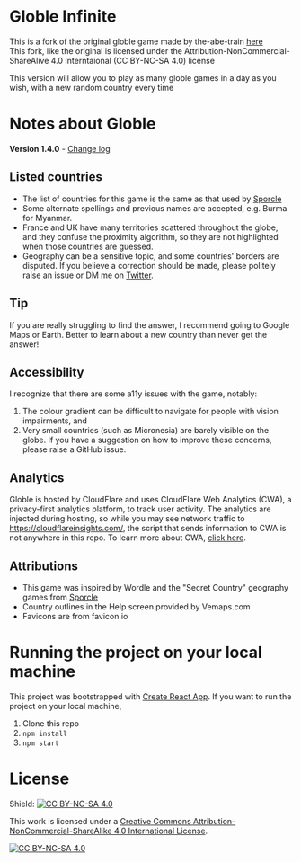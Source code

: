 # Globle Infinite
This is a fork of the original globle game made by the-abe-train [here](https://github.com/the-abe-train/globle)  
This fork, like the original is licensed under the Attribution-NonCommercial-ShareAlive 4.0 Interntaional (CC BY-NC-SA 4.0) license  

This version will allow you to play as many globle games in a day as you wish, with a new random country every time

# Notes about Globle
**Version 1.4.0** - [Change log](CHANGELOG.md)

## Listed countries
- The list of countries for this game is the same as that used by [Sporcle](https://www.sporcle.com/blog/2013/01/what-is-a-country/)
- Some alternate spellings and previous names are accepted, e.g. Burma for Myanmar.
- France and UK have many territories scattered throughout the globe, and they confuse the proximity algorithm, so they are not highlighted when those countries are guessed.
- Geography can be a sensitive topic, and some countries' borders are disputed. If you believe a correction should be made, please politely raise an issue or DM me on [Twitter](https://twitter.com/theAbeTrain).

## Tip
If you are really struggling to find the answer, I recommend going to Google Maps or Earth. Better to learn about a new country than never get the answer!

## Accessibility
I recognize that there are some a11y issues with the game, notably:
1. The colour gradient can be difficult to navigate for people with vision impairments, and
2. Very small countries (such as Micronesia) are barely visible on the globe.
If you have a suggestion on how to improve these concerns, please raise a GitHub issue.

## Analytics
Globle is hosted by CloudFlare and uses CloudFlare Web Analytics (CWA), a privacy-first analytics platform, to track user activity. The analytics are injected during hosting, so while you may see network traffic to https://cloudflareinsights.com/, the script that sends information to CWA is not anywhere in this repo. To learn more about CWA, [click here](https://www.cloudflare.com/en-gb/web-analytics/).

## Attributions
- This game was inspired by Wordle and the "Secret Country" geography games from [Sporcle](https://sporcle.com)
- Country outlines in the Help screen provided by Vemaps.com
- Favicons are from favicon.io

# Running the project on your local machine
This project was bootstrapped with [Create React App](https://github.com/facebook/create-react-app). If you want to run the project on your local machine,
1. Clone this repo
2. `npm install`
3. `npm start`

# License
Shield: [![CC BY-NC-SA 4.0][cc-by-nc-sa-shield]][cc-by-nc-sa]

This work is licensed under a
[Creative Commons Attribution-NonCommercial-ShareAlike 4.0 International License][cc-by-nc-sa].

[![CC BY-NC-SA 4.0][cc-by-nc-sa-image]][cc-by-nc-sa]

[cc-by-nc-sa]: http://creativecommons.org/licenses/by-nc-sa/4.0/
[cc-by-nc-sa-image]: https://licensebuttons.net/l/by-nc-sa/4.0/88x31.png
[cc-by-nc-sa-shield]: https://img.shields.io/badge/License-CC%20BY--NC--SA%204.0-lightgrey.svg
